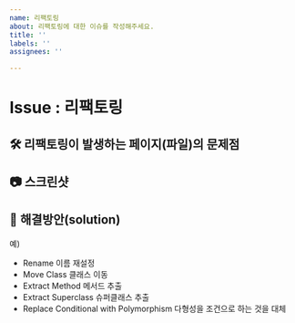 ```yaml
---
name: 리팩토링
about: 리팩토링에 대한 이슈를 작성해주세요.
title: ''
labels: ''
assignees: ''

---
```


# Issue : 리팩토링

## 🛠️ 리팩토링이 발생하는 페이지(파일)의 문제점

## 📷 스크린샷

## 🐯 해결방안(solution)
예)
- Rename 이름 재설정
- Move Class 클래스 이동
- Extract Method 메서드 추출
- Extract Superclass 슈퍼클래스 추출
- Replace Conditional with Polymorphism 다형성을 조건으로 하는 것을 대체
